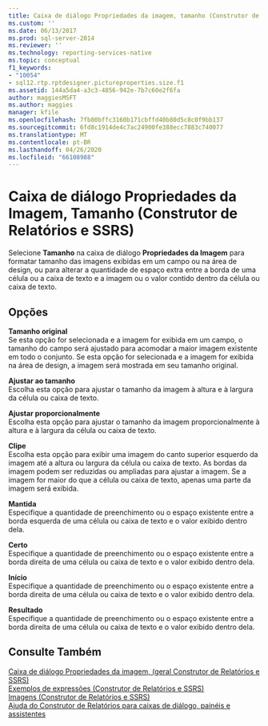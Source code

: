 ```yaml
---
title: Caixa de diálogo Propriedades da imagem, tamanho (Construtor de Relatórios e SSRS) | Microsoft Docs
ms.custom: ''
ms.date: 06/13/2017
ms.prod: sql-server-2014
ms.reviewer: ''
ms.technology: reporting-services-native
ms.topic: conceptual
f1_keywords:
- "10054"
- sql12.rtp.rptdesigner.pictureproperties.size.f1
ms.assetid: 144a5da4-a3c3-4856-942e-7b7c60e2f6fa
author: maggiesMSFT
ms.author: maggies
manager: kfile
ms.openlocfilehash: 7fb80bffc3160b171cbffd40b80d5c8c0f9bb137
ms.sourcegitcommit: 6fd8c1914de4c7ac24900fe388ecc7883c740077
ms.translationtype: MT
ms.contentlocale: pt-BR
ms.lasthandoff: 04/26/2020
ms.locfileid: "66108988"
---
```

# <a name="image-properties-dialog-box-size-report-builder-and-ssrs"></a>Caixa de diálogo Propriedades da Imagem, Tamanho (Construtor de Relatórios e SSRS)
  Selecione **Tamanho** na caixa de diálogo **Propriedades da Imagem** para formatar tamanho das imagens exibidas em um campo ou na área de design, ou para alterar a quantidade de espaço extra entre a borda de uma célula ou a caixa de texto e a imagem ou o valor contido dentro da célula ou caixa de texto.  
  
## <a name="options"></a>Opções  
 **Tamanho original**  
 Se esta opção for selecionada e a imagem for exibida em um campo, o tamanho do campo será ajustado para acomodar a maior imagem existente em todo o conjunto. Se esta opção for selecionada e a imagem for exibida na área de design, a imagem será mostrada em seu tamanho original.  
  
 **Ajustar ao tamanho**  
 Escolha esta opção para ajustar o tamanho da imagem à altura e à largura da célula ou caixa de texto.  
  
 **Ajustar proporcionalmente**  
 Escolha esta opção para ajustar o tamanho da imagem proporcionalmente à altura e à largura da célula ou caixa de texto.  
  
 **Clipe**  
 Escolha esta opção para exibir uma imagem do canto superior esquerdo da imagem até a altura ou largura da célula ou caixa de texto. As bordas da imagem podem ser reduzidas ou ampliadas para ajustar a imagem. Se a imagem for maior do que a célula ou caixa de texto, apenas uma parte da imagem será exibida.  
  
 **Mantida**  
 Especifique a quantidade de preenchimento ou o espaço existente entre a borda esquerda de uma célula ou caixa de texto e o valor exibido dentro dela.  
  
 **Certo**  
 Especifique a quantidade de preenchimento ou o espaço existente entre a borda direita de uma célula ou caixa de texto e o valor exibido dentro dela.  
  
 **Início**  
 Especifique a quantidade de preenchimento ou o espaço existente entre a borda direita de uma célula ou caixa de texto e o valor exibido dentro dela.  
  
 **Resultado**  
 Especifique a quantidade de preenchimento ou o espaço existente entre a borda direita de uma célula ou caixa de texto e o valor exibido dentro dela.  
  
## <a name="see-also"></a>Consulte Também  
 [Caixa de diálogo Propriedades da imagem, &#40;geral Construtor de Relatórios e SSRS&#41;](../../2014/reporting-services/image-properties-dialog-box-general-report-builder-and-ssrs.md)   
 [Exemplos de expressões &#40;Construtor de Relatórios e SSRS&#41;](report-design/expression-examples-report-builder-and-ssrs.md)   
 [Imagens &#40;Construtor de Relatórios e SSRS&#41;](report-design/images-report-builder-and-ssrs.md)   
 [Ajuda do Construtor de Relatórios para caixas de diálogo, painéis e assistentes](../../2014/reporting-services/report-builder-help-for-dialog-boxes-panes-and-wizards.md)  
  
  
